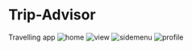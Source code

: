 # Trip-Advisor
Travelling app
![home](https://github.com/umasankar5963/e-commerce/assets/125951093/688ecacf-545a-425a-a9fe-aeb02a919a17)
![view](https://github.com/umasankar5963/e-commerce/assets/125951093/646f4b86-fb9a-4437-813f-6dacc201fca6)
![sidemenu](https://github.com/umasankar5963/e-commerce/assets/125951093/e9e957cb-7fa7-47ff-9f7f-758465480212)
![profile](https://github.com/umasankar5963/e-commerce/assets/125951093/948c6dee-3475-4f36-9cad-2e8e6971a34b)
